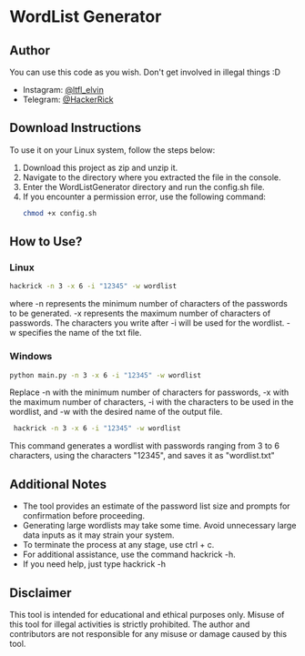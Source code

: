 # WordList Generator

## Author

You can use this code as you wish. Don't get involved in illegal things :D

- Instagram: [@ltfl_elvin](https://instagram.com/ltfl_elvin)
- Telegram: [@HackerRick](https://t.me/HackerRick)

## Download Instructions

To use it on your Linux system, follow the steps below:
1. Download this project as zip and unzip it.
2. Navigate to the directory where you extracted the file in the console.
3. Enter the WordListGenerator directory and run the config.sh file.
4. If you encounter a permission error, use the following command:
    ```bash
    chmod +x config.sh
    ```

## How to Use?

### Linux

```bash
hackrick -n 3 -x 6 -i "12345" -w wordlist 
```
   where -n represents the minimum number of characters of the passwords to be generated. -x represents the maximum number of characters of passwords. The characters you write after -i will be used for the wordlist. -w specifies the name of the txt file.

 ### Windows

 ```bash
python main.py -n 3 -x 6 -i "12345" -w wordlist
 ```

  Replace -n with the minimum number of characters for passwords, -x with the maximum number of characters, -i with the characters to be used in the wordlist, and -w with the desired name of the output file.

```bash
 hackrick -n 3 -x 6 -i "12345" -w wordlist
 ```
This command generates a wordlist with passwords ranging from 3 to 6 characters, using the characters "12345", and saves it as "wordlist.txt"

## Additional Notes

- The tool provides an estimate of the password list size and prompts for confirmation before proceeding.
- Generating large wordlists may take some time. Avoid unnecessary large data inputs as it may strain your system.
- To terminate the process at any stage, use ctrl + c.
- For additional assistance, use the command hackrick -h.
- If you need help, just type hackrick -h

## Disclaimer

This tool is intended for educational and ethical purposes only. Misuse of this tool for illegal activities is strictly prohibited. The author and contributors are not responsible for any misuse or damage caused by this tool.



